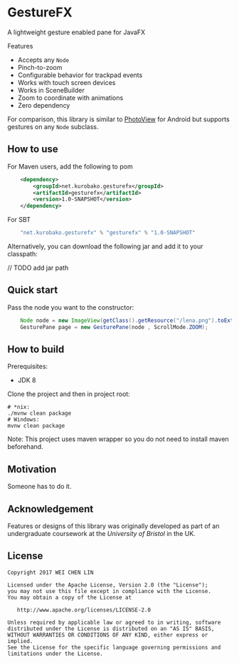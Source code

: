 GestureFX
==========

A lightweight gesture enabled pane for JavaFX
 
 
Features

 * Accepts any `Node`
 * Pinch-to-zoom
 * Configurable behavior for trackpad events
 * Works with touch screen devices
 * Works in SceneBuilder
 * Zoom to coordinate with animations
 * Zero dependency

For comparison, this library is similar to [PhotoView](https://github.com/chrisbanes/PhotoView) 
for Android but supports gestures on any `Node` subclass.


## How to use

For Maven users, add the following to pom
```xml
    <dependency>
        <groupId>net.kurobako.gesturefx</groupId>
        <artifactId>gesturefx</artifactId>
        <version>1.0-SNAPSHOT</version>
    </dependency>
```

For SBT    
```scala
    "net.kurobako.gesturefx" % "gesturefx" % "1.0-SNAPSHOT"    
```
Alternatively, you can download the following jar and add it to your classpath:

// TODO add jar path

## Quick start

Pass the node you want to the constructor:

```java
    Node node = new ImageView(getClass().getResource("/lena.png").toExternalForm());
    GesturePane page = new GesturePane(node , ScrollMode.ZOOM);
```
 
## How to build

Prerequisites:

 * JDK 8 

Clone the project and then in project root:

    # *nix:
    ./mvnw clean package 
    # Windows:
    mvnw clean package

Note: This project uses maven wrapper so you do not need to install maven
beforehand.

## Motivation

Someone has to do it.

## Acknowledgement

Features or designs of this library was originally developed as part of an undergraduate coursework 
at the *University of Bristol* in the UK. 

## License

    Copyright 2017 WEI CHEN LIN
    
    Licensed under the Apache License, Version 2.0 (the "License");
    you may not use this file except in compliance with the License.
    You may obtain a copy of the License at
    
       http://www.apache.org/licenses/LICENSE-2.0
    
    Unless required by applicable law or agreed to in writing, software
    distributed under the License is distributed on an "AS IS" BASIS,
    WITHOUT WARRANTIES OR CONDITIONS OF ANY KIND, either express or implied.
    See the License for the specific language governing permissions and
    limitations under the License.